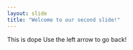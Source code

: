 ```yaml
---
layout: slide
title: "Welcome to our second slide!"
---
```

This is dope
Use the left arrow to go back!
